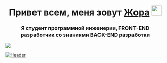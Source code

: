 <h1 align="center">Привет всем, меня зовут <a href="https://vk.com/heritage57" target="_blank">Жора</a> 
<img src="https://github.com/blackcater/blackcater/raw/main/images/Hi.gif" height="32"/></h1>
<h3 align="center">Я студент программной инженерии, FRONT-END разработчик со знаниями BACK-END разработки</h3>


<img margin="auto" src="https://github.com/hedgehogscods/hedgehogscods/blob/main/assets/CraftyRichEthiopianwolf-mobile.gif"/>

[![Header](https://github.com/hedgehogscods/hedgehogscods/blob/main/assets/CraftyRichEthiopianwolf-mobile.gif)](https://vk.com/heritage57)